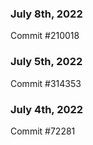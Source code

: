 ### July 8th, 2022

Commit #210018

### July 5th, 2022

Commit #314353


### July 4th, 2022

Commit #72281
